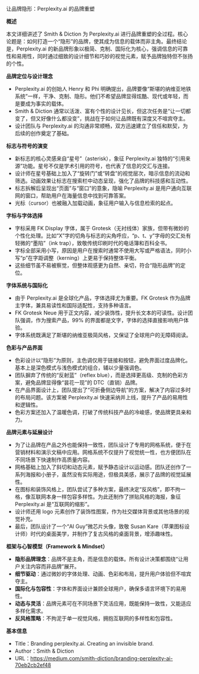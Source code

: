 让品牌隐形：Perplexity.ai 的品牌重塑

  

**概述**

  

本文详细讲述了 Smith & Diction 为 Perplexity.ai 进行品牌重塑的全过程。核心论题是：如何打造一个“隐形”的品牌，使其成为信息的载体而非主角。最终结论是，Perplexity.ai 的新品牌形象以极简、克制、国际化为核心，强调信息的可靠性和易用性，同时通过细致的设计细节和巧妙的视觉元素，赋予品牌独特但不张扬的个性。

  

**品牌定位与设计理念**

- Perplexity.ai 的创始人 Henry 和 Phi 明确提出，品牌要像“斯堪的纳维亚地铁系统”一样，干净、克制、隐形。他们不希望品牌显得炫酷、现代或年轻，而是要成为事实的载体。
- Smith & Diction 通常以活泼、富有个性的设计见长，但这次任务是“让一切都变了，但又好像什么都没变”，挑战在于如何让品牌既有深度又不喧宾夺主。
- 设计团队与 Perplexity.ai 的沟通非常顺畅，双方迅速建立了信任和默契，为后续的创作奠定了基础。

  

**标志与符号的演变**

- 新标志的核心灵感来自“星号”（asterisk），象征 Perplexity.ai 独特的“引用来源”功能。星号不仅是学术引用的符号，也代表了信息的交汇与连接。
- 设计师在星号基础上加入了“旋转门”或“转盘”的视觉层次，暗示信息的流动和筛选。动画效果让标志在搜索栏中动态呈现，强化了品牌的科技感和互动性。
- 标志拆解后呈现出“页面”与“窗口”的意象，隐喻 Perplexity.ai 是用户通向互联网的窗口，帮助用户在海量信息中找到可靠答案。
- 光标（cursor）也被融入加载动画，象征用户输入与信息检索的起点。

  

**字标与字体选择**

- 字标采用 FK Display 字体，属于 Grotesk（无衬线体）家族，但带有微妙的个性化处理。比如“X”字的切角与标志的尖角呼应，“p、t、y”字母的交汇处有轻微的“墨陷”（ink trap），致敬传统印刷时代的电话簿和百科全书。
- 字标全部采用小写，原因是用户在搜索时通常不使用大写或严格语法，同时小写“p”在字距调整（kerning）上更易于保持整体平衡。
- 这些细节虽不易被察觉，但整体观感更为自然、亲切，符合“隐形品牌”的定位。

  

**字体系统与国际化**

- 由于 Perplexity.ai 是全球化产品，字体选择尤为重要。FK Grotesk 作为品牌主字体，兼具易读性和国际适配性，支持多种语言。
- FK Grotesk Neue 用于正文内容，减少装饰性，提升长文本的可读性。设计团队强调，作为搜索产品，99% 的界面都是文字，字体的选择直接影响用户体验。
- 字体系统既满足了斯堪的纳维亚极简风格，又保证了全球用户的无障碍阅读。

  

**色彩与产品界面**

- 色彩设计以“隐形”为原则，主色调仅用于链接和按钮，避免界面过度品牌化。基本上是深色模式与浅色模式的组合，辅以少量强调色。
- 团队摒弃了传统的“反射蓝”（reflex blue），而是选择更高级、克制的色彩方案，避免品牌显得像“昙花一现”的 DTC（直销）品牌。
- 在产品界面设计上，团队提出了“可折叠侧边导航”的方案，解决了内容过多时的布局问题。该方案被 Perplexity.ai 快速采纳并上线，提升了产品的易用性和逻辑性。
- 色彩方案还加入了温暖色调，打破了传统科技产品的冷峻感，使品牌更具亲和力。

  

**品牌元素与延展设计**

- 为了让品牌在产品之外也能保持一致性，团队设计了专用的网格系统，便于在营销材料和演示文稿中应用。网格系统不仅提升了视觉统一性，也方便团队在不同场景下快速制作高质量内容。
- 网格基础上加入了斜切和动态元素，赋予静态设计以运动感。团队还创作了一系列海报和小册子，虽然没有实际用途，但极具美感，展示了品牌的视觉延展性。
- 在图标和装饰风格上，团队尝试了多种方案，最终决定“反风格”，即不拘一格，像互联网本身一样包容多样性。为此还制作了拼贴风格的海报，象征 Perplexity.ai 是“互联网的缩影”。
- 设计师还用 logo 元素创作了装饰性图案，作为社交媒体背景或其他场景的视觉补充。
- 最后，团队设计了一个“AI Guy”微芯片头像，致敬 Susan Kare（苹果图标设计师）时代的桌面美学，并制作了复古风格的桌面背景，增添趣味性。

  

**框架与心智模型（Framework & Mindset）**

- **隐形品牌理念**：品牌不是主角，而是信息的载体。所有设计决策都围绕“让用户关注内容而非品牌”展开。
- **细节驱动**：通过微妙的字体处理、动画、色彩和布局，提升用户体验但不喧宾夺主。
- **国际化与包容性**：字体和界面设计兼顾全球用户，确保多语言环境下的易用性。
- **动态与灵活**：品牌元素可在不同场景下灵活应用，既能保持一致性，又能适应多样化需求。
- **反风格策略**：不拘泥于单一视觉风格，拥抱互联网的多样性和包容性。

  

**基本信息**

- Title：Branding perplexity.ai. Creating an invisible brand.
- Author：Smith & Diction
- URL：https://medium.com/smith-diction/branding-perplexity-ai-70eb2cb2ef48